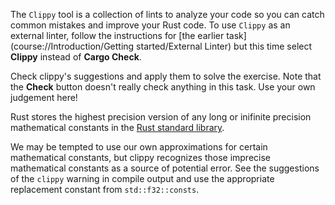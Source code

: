 

The `Clippy` tool is a collection of lints to analyze your code
so you can catch common mistakes and improve your Rust code. 
To use `Clippy` as an external linter, follow the instructions for [the earlier task](course://Introduction/Getting started/External Linter) but 
this time select **Clippy** instead of **Cargo Check**.

Check clippy's suggestions and apply them to solve the exercise. 
Note that the **Check** button doesn't really check anything in this task. 
Use your own judgement here!


<div class="hint">
Rust stores the highest precision version of any long or inifinite precision
mathematical constants in the <a href="https://doc.rust-lang.org/stable/std/f32/consts/index.html">Rust standard library</a>.


We may be tempted to use our own approximations for certain mathematical constants,
but clippy recognizes those imprecise mathematical constants as a source of
potential error.
See the suggestions of the `clippy` warning in compile output and use the
appropriate replacement constant from `std::f32::consts`.
</div>